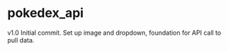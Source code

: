# pokedex_api

v1.0
  Initial commit. Set up image and dropdown, foundation for API call to pull data.
